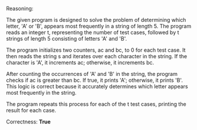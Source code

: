 Reasoning:

The given program is designed to solve the problem of determining which letter, 'A' or 'B', appears most frequently in a string of length 5. The program reads an integer t, representing the number of test cases, followed by t strings of length 5 consisting of letters 'A' and 'B'.

The program initializes two counters, ac and bc, to 0 for each test case. It then reads the string s and iterates over each character in the string. If the character is 'A', it increments ac; otherwise, it increments bc.

After counting the occurrences of 'A' and 'B' in the string, the program checks if ac is greater than bc. If true, it prints 'A'; otherwise, it prints 'B'. This logic is correct because it accurately determines which letter appears most frequently in the string.

The program repeats this process for each of the t test cases, printing the result for each case.

Correctness: **True**